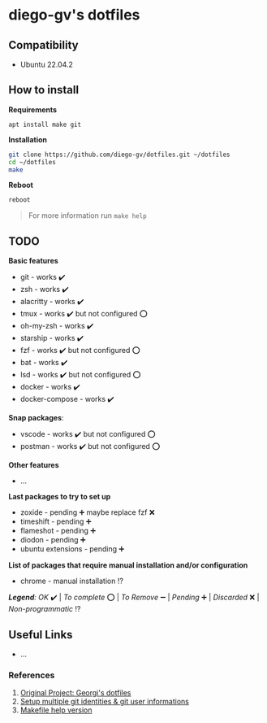 # diego-gv's dotfiles

## Compatibility
- Ubuntu 22.04.2

## How to install

**Requirements**
```
apt install make git
```

**Installation**
```sh
git clone https://github.com/diego-gv/dotfiles.git ~/dotfiles
cd ~/dotfiles
make
```

**Reboot**
```sh
reboot
```

> For more information run `make help`

## TODO

**Basic features**
- git - works :heavy_check_mark:
- zsh - works :heavy_check_mark:
- alacritty - works :heavy_check_mark:
- tmux - works :heavy_check_mark: but not configured :o:
- oh-my-zsh - works :heavy_check_mark:
- starship - works :heavy_check_mark:
- fzf - works :heavy_check_mark: but not configured :o:
- bat - works :heavy_check_mark:
- lsd - works :heavy_check_mark: but not configured :o:
- docker - works :heavy_check_mark:
- docker-compose - works :heavy_check_mark:

**Snap packages**:
- vscode - works :heavy_check_mark: but not configured :o:
- postman - works :heavy_check_mark: but not configured :o:

**Other features**
- ...

**Last packages to try to set up**
- zoxide - pending :heavy_plus_sign: maybe replace fzf :x:
- timeshift - pending :heavy_plus_sign:
- flameshot - pending :heavy_plus_sign:
- diodon - pending :heavy_plus_sign:
- ubuntu extensions - pending :heavy_plus_sign:

**List of packages that require manual installation and/or configuration**
- chrome - manual installation :interrobang:

_**Legend**:_ _OK_ :heavy_check_mark: | _To complete_ :o: | _To Remove_ :heavy_minus_sign: | _Pending_ :heavy_plus_sign: | _Discarded_ :x: | _Non-programmatic_ :interrobang:

## Useful Links

- ...

### References

1. [Original Project: Georgi's dotfiles](https://github.com/georgijd/dotfiles)
2. [Setup multiple git identities & git user informations](https://gist.github.com/bgauduch/06a8c4ec2fec8fef6354afe94358c89e)
3. [Makefile help version](https://gist.github.com/prwhite/8168133?permalink_comment_id=2833138#gistcomment-2833138)
